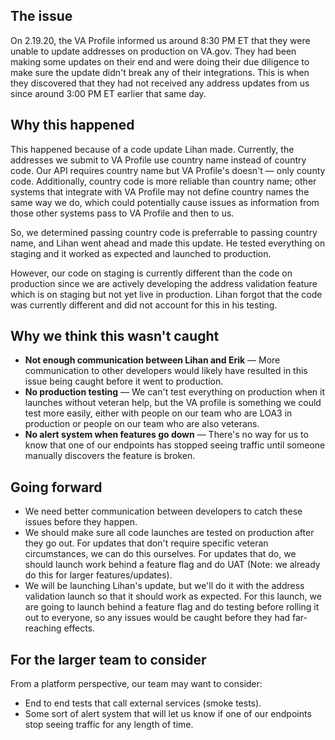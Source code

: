 ## The issue

On 2.19.20, the VA Profile informed us around 8:30 PM ET that they were unable to update addresses on production on VA.gov. They had been making some updates on their end and were doing their due diligence to make sure the update didn't break any of their integrations. This is when they discovered that they had not received any address updates from us since around 3:00 PM ET earlier that same day.

## Why this happened

This happened because of a code update Lihan made. Currently, the addresses we submit to VA Profile use country name instead of country code. Our API requires country name but VA Profile's doesn't — only county code. Additionally, country code is more reliable than country name; other systems that integrate with VA Profile may not define country names the same way we do, which could potentially cause issues as information from those other systems pass to VA Profile and then to us.

So, we determined passing country code is preferrable to passing country name, and Lihan went ahead and made this update. He tested everything on staging and it worked as expected and launched to production.

However, our code on staging is currently different than the code on production since we are actively developing the address validation feature which is on staging but not yet live in production. Lihan forgot that the code was currently different and did not account for this in his testing. 

## Why we think this wasn't caught

- **Not enough communication between Lihan and Erik** — More communication to other developers would likely have resulted in this issue being caught before it went to production.
- **No production testing** — We can't test everything on production when it launches without veteran help, but the VA profile is something we could test more easily, either with people on our team who are LOA3 in production or people on our team who are also veterans.
- **No alert system when features go down** — There's no way for us to know that one of our endpoints has stopped seeing traffic until someone manually discovers the feature is broken.

## Going forward

- We need better communication between developers to catch these issues before they happen.
- We should make sure all code launches are tested on production after they go out. For updates that don't require specific veteran circumstances, we can do this ourselves. For updates that do, we should launch work behind a feature flag and do UAT (Note: we already do this for larger features/updates).
- We will be launching Lihan's update, but we'll do it with the address validation launch so that it should work as expected. For this launch, we are going to launch behind a feature flag and do testing before rolling it out to everyone, so any issues would be caught before they had far-reaching effects.

## For the larger team to consider

From a platform perspective, our team may want to consider:

-	End to end tests that call external services (smoke tests).
- Some sort of alert system that will let us know if one of our endpoints stop seeing traffic for any length of time.
